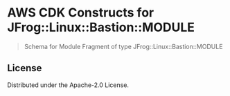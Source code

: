# AWS CDK Constructs for JFrog::Linux::Bastion::MODULE

> Schema for Module Fragment of type JFrog::Linux::Bastion::MODULE


## License

Distributed under the Apache-2.0 License.
